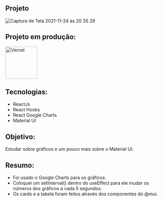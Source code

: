 ## Projeto

![Captura de Tela 2021-11-24 às 20 35 29](https://user-images.githubusercontent.com/10540844/143327546-8b736752-869b-44b7-9679-88d9dc7bd2fd.png)

## Projeto em produção:

<p>
 <a href="https://dashboard-gilt-theta.vercel.app/" target="_blank"> 
  <img src="https://ml.globenewswire.com/Resource/Download/3a54c241-a668-4c94-9747-3d3da9da3bf2?size=2" alt="Vercel" width="100"/> 
 </a>
</p>

## Tecnologias:
* ReactJs
* React Hooks
* React Google Charts
* Material UI

## Objetivo:
Estudar sobre gráficos e um pouco mais sobre o Material UI.

## Resumo:

* Foi usado o Google Charts para os gráficos. 
* Coloquei um setInterval() dentro do useEffect para ele mudar os números dos gráficos a cada 5 segundos.
* Os cards e a tabela foram feitos através dos componentes do @mui.
